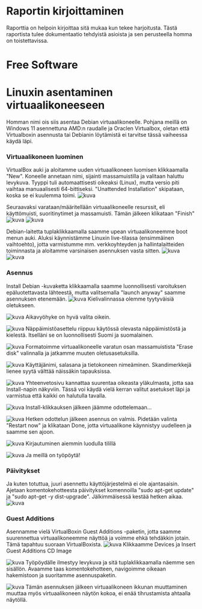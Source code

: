 # Raportin kirjoittaminen
Raporttia on helpoin kirjoittaa sitä mukaa kun tekee harjoitusta. Tästä raportista tulee dokumentaatio tehdyistä asioista ja sen perusteella homma on toistettavissa.

# Free Software

# Linuxin asentaminen virtuaalikoneeseen
Homman nimi ois siis asentaa Debian virtuaalikoneelle. Pohjana meillä on Windows 11 asennettuna AMD:n raudalle ja Oraclen Virtualbox, oletan että Virtualboxin asennusta tai Debianin löytämistä ei tarvitse tässä vaiheessa käydä läpi.

### Virtuaalikoneen luominen

VirtualBox auki ja aloitamme uuden virtuaalikoneen luomisen klikkaamalla "New". Koneelle annetaan nimi, sijainti massamuistilla ja valitaan haluttu levykuva. Tyyppi tuli automaattisesti oikeaksi (Linux), mutta versio piti vaihtaa manuaalisesti 64-bittiseksi. "Unattended Installation" skipataan, koska se ei kuulemma toimi.
   ![kuva](https://github.com/HurpaDurp/Linux/assets/143202749/cd065709-ca7b-4629-970a-63137074eb41)

Seuraavaksi varataan/määritellään virtuaalikoneelle resurssit, eli käyttömuisti, suoritinytimet ja massamuisti. Tämän jälkeen klikataan "Finish"
![kuva](https://github.com/HurpaDurp/Linux/assets/143202749/436e2062-46a3-45dd-8045-12a3cfb41032)
![kuva](https://github.com/HurpaDurp/Linux/assets/143202749/c66191bb-83b0-459e-aa84-53b501727cb2)

Debian-laitetta tuplaklikkaamalla saamme upean virtuaalikoneemme boot menun auki. Aluksi käynnistämme Linuxin live-tilassa (ensimmäinen vaihtoehto), jotta varmistumme mm. verkkoyhteyden ja hallintalaitteiden toiminnasta ja aloitamme varsinaisen asennuksen vasta sitten.
![kuva](https://github.com/HurpaDurp/Linux/assets/143202749/8bc2bcf2-78d2-4e68-8ada-1c4d8b54780a)
![kuva](https://github.com/HurpaDurp/Linux/assets/143202749/f3afe9f3-f49a-4cd0-ba59-5832b75651de)

### Asennus
  
Install Debian -kuvaketta klikkaamalla saamme luonnollisesti varoituksen epäluotettavasta lähteestä, mutta valitsemalla "launch anyway" saamme asennuksen etenemään.
![kuva](https://github.com/HurpaDurp/Linux/assets/143202749/4a3990d0-a130-49e4-bd64-5568928b83f2)
Kielivalinnassa olemme tyytyväisiä oletukseen.

![kuva](https://github.com/HurpaDurp/Linux/assets/143202749/ab6cb7b2-702e-4e7e-8abe-e1e42471b6c9)
Aikavyöhyke on hyvä valita oikein.

![kuva](https://github.com/HurpaDurp/Linux/assets/143202749/b62cb6dc-d07a-47e1-a7d7-f4f4e71c9599)
Näppäimistöasettelu riippuu käytössä olevasta näppäimistöstä ja kielestä. Itselläni se on luonnollisesti Suomi ja suomalainen.

![kuva](https://github.com/HurpaDurp/Linux/assets/143202749/2e70dc85-2581-4dfe-bfaf-bb15428f43e1)
Formatoimme virtuaalikoneelle varatun osan massamuistista "Erase disk" valinnalla ja jatkamme muuten oletusasetuksilla.

![kuva](https://github.com/HurpaDurp/Linux/assets/143202749/ccc60271-02ae-4702-8b02-7a675ceb0420)
Käyttäjänimi, salasana ja tietokoneen nimeäminen. Skandimerkkejä lienee syytä välttää näissäkin tapauksissa.

![kuva](https://github.com/HurpaDurp/Linux/assets/143202749/fd940b4f-f98f-4844-9c8a-d82fcb71803a)
Yhteenvetosivu kannattaa suurentaa oikeasta yläkulmasta, jotta saa Install-napin näkyviin. Tässä voi käydä vielä kerran valitut asetukset läpi ja varmistua että kaikki on halutulla tavalla.

![kuva](https://github.com/HurpaDurp/Linux/assets/143202749/8e34eab5-8e9a-46ee-a7b8-8fd1fe4976f8)
Install-klikkauksen jälkeen jäämme odottelemaan...

![kuva](https://github.com/HurpaDurp/Linux/assets/143202749/2c5a08fb-71a7-4bf2-8fa3-d546214fd508)
Hetken odottelun jälkeen asennus on valmis. Pidetään valinta "Restart now" ja klikataan Done, jotta virtuaalikone käynnistyy uudelleen ja saamme sen ajoon.

![kuva](https://github.com/HurpaDurp/Linux/assets/143202749/49732b2b-7411-4bb6-b5c5-4f16cd560a79)
Kirjautuminen aiemmin luodulla tilillä

![kuva](https://github.com/HurpaDurp/Linux/assets/143202749/f8ebae60-7c18-4f86-bb40-9dc80718ea47)
Ja meillä on työpöytä!

### Päivitykset

Ja kuten totuttua, juuri asennettu käyttöjärjestelmä ei ole ajantasaisin. Ajetaan komentokehotteesta päivitykset komennoilla "sudo apt-get update" ja "sudo apt-get -y dist-upgrade". Jälkimmäisessä kestää hetken aikaa.
![kuva](https://github.com/HurpaDurp/Linux/assets/143202749/835b6321-c767-485f-a99d-a146ef0b5bff)

### Guest Additions

Asennamme vielä VirtualBoxin Guest Additions -paketin, jotta saamme suurennettua virtuaalikoneemme näyttöä ja voimme ehkä tehdäkkin jotain. Tämä tapahtuu suoraan VirtualBoxista.
![kuva](https://github.com/HurpaDurp/Linux/assets/143202749/a9b8636f-d43b-48ac-b226-c1d8d9cf4bd1)
Klikkaamme Devices ja Insert Guest Additions CD Image

![kuva](https://github.com/HurpaDurp/Linux/assets/143202749/b13fa027-7c37-45c6-88d8-d042da07aa6e)
Työpöydälle ilmestyy levykuva ja sitä tuplaklikkaamalla näemme sen sisällön. Avaamme taas komentokehotteen, navigoimme oikeaan hakemistoon ja suoritamme asennuspaketin.

![kuva](https://github.com/HurpaDurp/Linux/assets/143202749/79638b4e-8a3d-4f3e-b85f-060a02aa7804)
Tämän asennuksen jälkeen virtuaalikoneen ikkunan muuttaminen muuttaa myös virtuaalikoneen näytön kokoa, ei enää tihrustamista ahtaalla näytöllä.


























   





